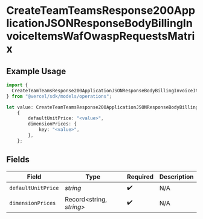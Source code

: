 # CreateTeamTeamsResponse200ApplicationJSONResponseBodyBillingInvoiceItemsWafOwaspRequestsMatrix

## Example Usage

```typescript
import {
  CreateTeamTeamsResponse200ApplicationJSONResponseBodyBillingInvoiceItemsWafOwaspRequestsMatrix,
} from "@vercel/sdk/models/operations";

let value: CreateTeamTeamsResponse200ApplicationJSONResponseBodyBillingInvoiceItemsWafOwaspRequestsMatrix =
    {
        defaultUnitPrice: "<value>",
        dimensionPrices: {
            key: "<value>",
        },
    };
```

## Fields

| Field                    | Type                     | Required                 | Description              |
| ------------------------ | ------------------------ | ------------------------ | ------------------------ |
| `defaultUnitPrice`       | *string*                 | :heavy_check_mark:       | N/A                      |
| `dimensionPrices`        | Record<string, *string*> | :heavy_check_mark:       | N/A                      |